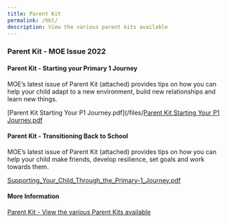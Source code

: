 ```yaml
---
title: Parent Kit
permalink: /hbl/
description: View the various parent kits available
---
```

### **Parent Kit - MOE Issue 2022**
#### **Parent Kit - Starting your Primary 1 Journey**
MOE’s latest issue of Parent Kit (attached) provides tips on how you can help your child adapt to a new environment, build new relationships and learn new things.


[Parent Kit Starting Your P1 Journey.pdf](/files/[Parent Kit Starting Your P1 Journey.pdf](/files/Parent_Kit-Starting_Your_Primary_1_Journey)


#### **Parent Kit - Transitioning Back to School**
MOE’s latest issue of Parent Kit (attached) provides tips on how you can help your child make friends, develop resilience, set goals and work towards them.


[Supporting_Your_Child_Through_the_Primary-1_Journey.pdf](/files/Supporting_Your_Child_Through_the_Primary-1_Journey.pdf)


#### **More Information**
[Parent Kit - View the various Parent Kits available](https://www.moe.gov.sg/parentkit#3)